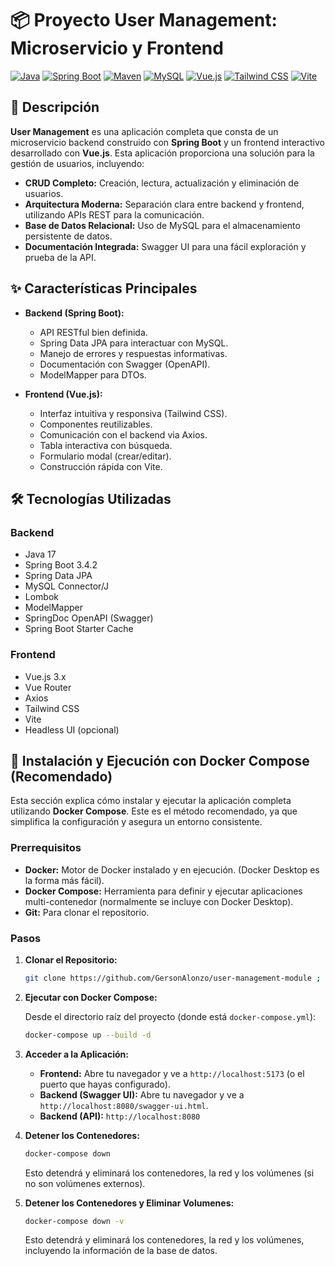 # 📦 Proyecto User Management: Microservicio y Frontend

[![Java](https://img.shields.io/badge/Java-17-blue?style=for-the-badge&logo=java)](https://www.java.com/)
[![Spring Boot](https://img.shields.io/badge/Spring%20Boot-3.4.2-green?style=for-the-badge&logo=springboot)](https://spring.io/projects/spring-boot)
[![Maven](https://img.shields.io/badge/Maven-3.x-orange?style=for-the-badge&logo=apachemaven)](https://maven.apache.org/)
[![MySQL](https://img.shields.io/badge/MySQL-8.0-blue?style=for-the-badge&logo=mysql&logoColor=white)](https://www.mysql.com/)
[![Vue.js](https://img.shields.io/badge/Vue.js-3.x-green?style=for-the-badge&logo=vuedotjs)](https://vuejs.org/)
[![Tailwind CSS](https://img.shields.io/badge/Tailwind%20CSS-3.x-blue?style=for-the-badge&logo=tailwindcss)](https://tailwindcss.com/)
[![Vite](https://img.shields.io/badge/Vite-5.x-purple?style=for-the-badge&logo=vite)](https://vitejs.dev/)

## 📖 Descripción

**User Management** es una aplicación completa que consta de un microservicio backend construido con **Spring Boot** y un frontend interactivo desarrollado con **Vue.js**.  Esta aplicación proporciona una solución para la gestión de usuarios, incluyendo:

*   **CRUD Completo:** Creación, lectura, actualización y eliminación de usuarios.
*   **Arquitectura Moderna:** Separación clara entre backend y frontend, utilizando APIs REST para la comunicación.
*   **Base de Datos Relacional:** Uso de MySQL para el almacenamiento persistente de datos.
*   **Documentación Integrada:** Swagger UI para una fácil exploración y prueba de la API.

<div align="center">
  <!-- <img src="" alt="User Management Screenshot" width="600"> -->
</div>

## ✨ Características Principales

*   **Backend (Spring Boot):**
    *   API RESTful bien definida.
    *   Spring Data JPA para interactuar con MySQL.
    *   Manejo de errores y respuestas informativas.
    *   Documentación con Swagger (OpenAPI).
    *   ModelMapper para DTOs.

*   **Frontend (Vue.js):**
    *   Interfaz intuitiva y responsiva (Tailwind CSS).
    *   Componentes reutilizables.
    *   Comunicación con el backend via Axios.
    *   Tabla interactiva con búsqueda.
    *   Formulario modal (crear/editar).
    *   Construcción rápida con Vite.

## 🛠️ Tecnologías Utilizadas

### Backend

*   Java 17
*   Spring Boot 3.4.2
*   Spring Data JPA
*   MySQL Connector/J
*   Lombok
*   ModelMapper
*   SpringDoc OpenAPI (Swagger)
*   Spring Boot Starter Cache

### Frontend

*   Vue.js 3.x
*   Vue Router
*   Axios
*   Tailwind CSS
*   Vite
*   Headless UI (opcional)


## 🚀 Instalación y Ejecución con Docker Compose (Recomendado)

Esta sección explica cómo instalar y ejecutar la aplicación completa utilizando **Docker Compose**. Este es el método recomendado, ya que simplifica la configuración y asegura un entorno consistente.

### Prerrequisitos

*   **Docker:**  Motor de Docker instalado y en ejecución.  (Docker Desktop es la forma más fácil).
*   **Docker Compose:**  Herramienta para definir y ejecutar aplicaciones multi-contenedor (normalmente se incluye con Docker Desktop).
* **Git:** Para clonar el repositorio.

### Pasos

1.  **Clonar el Repositorio:**

    ```bash
    git clone https://github.com/GersonAlonzo/user-management-module ; cd ./user-management-module
    ```

2.  **Ejecutar con Docker Compose:**

    Desde el directorio raíz del proyecto (donde está `docker-compose.yml`):

    ```bash
    docker-compose up --build -d
    ```


3.  **Acceder a la Aplicación:**

    *   **Frontend:** Abre tu navegador y ve a `http://localhost:5173` (o el puerto que hayas configurado).
    *   **Backend (Swagger UI):** Abre tu navegador y ve a `http://localhost:8080/swagger-ui.html`.
     *   **Backend (API):** `http://localhost:8080`

4.  **Detener los Contenedores:**

    ```bash
    docker-compose down
    ```

    Esto detendrá y eliminará los contenedores, la red y los volúmenes (si no son volúmenes externos).
    
5.  **Detener los Contenedores y Eliminar Volumenes:**

    ```bash
    docker-compose down -v
    ```

    Esto detendrá y eliminará los contenedores, la red y los volúmenes, incluyendo la información de la base de datos.
